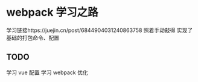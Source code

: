 # webpack 学习之路

学习链接https://juejin.cn/post/6844904031240863758
照着手动敲得
实现了基础的打包命令、配置

## TODO

学习 vue 配置
学习 webpack 优化

